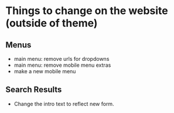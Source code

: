 # Things to change on the website (outside of theme)

## Menus

- main menu: remove urls for dropdowns
- main menu: remove mobile menu extras
- make a new mobile menu

## Search Results

- Change the intro text to reflect new form.
